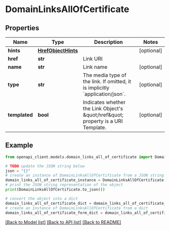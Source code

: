 # DomainLinksAllOfCertificate


## Properties

Name | Type | Description | Notes
------------ | ------------- | ------------- | -------------
**hints** | [**HrefObjectHints**](HrefObjectHints.md) |  | [optional] 
**href** | **str** | Link URI | 
**name** | **str** | Link name | [optional] 
**type** | **str** | The media type of the link. If omitted, it is implicitly &#x60;application/json&#x60;. | [optional] 
**templated** | **bool** | Indicates whether the Link Object&#39;s \&quot;href\&quot; property is a URI Template. | [optional] 

## Example

```python
from openapi_client.models.domain_links_all_of_certificate import DomainLinksAllOfCertificate

# TODO update the JSON string below
json = "{}"
# create an instance of DomainLinksAllOfCertificate from a JSON string
domain_links_all_of_certificate_instance = DomainLinksAllOfCertificate.from_json(json)
# print the JSON string representation of the object
print(DomainLinksAllOfCertificate.to_json())

# convert the object into a dict
domain_links_all_of_certificate_dict = domain_links_all_of_certificate_instance.to_dict()
# create an instance of DomainLinksAllOfCertificate from a dict
domain_links_all_of_certificate_form_dict = domain_links_all_of_certificate.from_dict(domain_links_all_of_certificate_dict)
```
[[Back to Model list]](../README.md#documentation-for-models) [[Back to API list]](../README.md#documentation-for-api-endpoints) [[Back to README]](../README.md)


